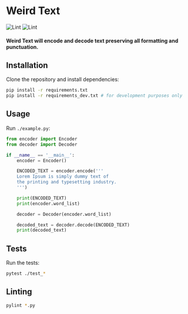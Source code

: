 # Weird Text

![Lint](https://github.com/stsdc/weird-text/actions/workflows/pylint.yml/badge.svg)
![Lint](https://github.com/stsdc/weird-text/actions/workflows/pytest.yml/badge.svg)


#### Weird Text will encode and decode text preserving all formatting and punctuation.

## Installation

Clone the repository and install dependencies:

```bash
pip install -r requirements.txt
pip install -r requirements_dev.txt # for development purposes only
```

## Usage

Run `./example.py`:

```python
from encoder import Encoder
from decoder import Decoder

if __name__ == '__main__':
    encoder = Encoder()

    ENCODED_TEXT = encoder.encode('''
    Lorem Ipsum is simply dummy text of 
    the printing and typesetting industry.
    ''')

    print(ENCODED_TEXT)
    print(encoder.word_list)

    decoder = Decoder(encoder.word_list)

    decoded_text = decoder.decode(ENCODED_TEXT)
    print(decoded_text)
```

## Tests

Run the tests: 

```bash
pytest ./test_*
```

## Linting

```bash
pylint *.py
```